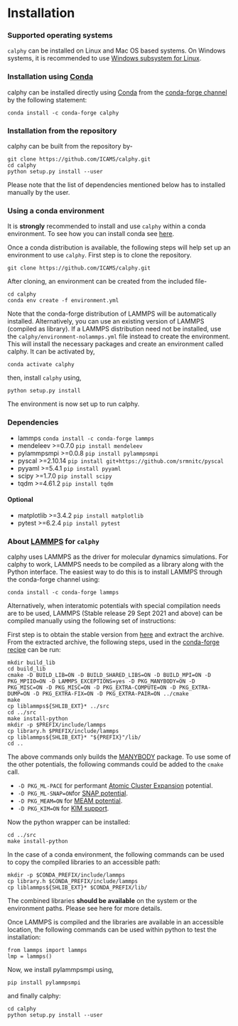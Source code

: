 
# Installation

### Supported operating systems

`calphy` can be installed on Linux and Mac OS based systems. On Windows systems, it is recommended to use  [Windows subsystem for Linux](https://docs.microsoft.com/en-us/windows/wsl/install).

### Installation using [Conda](https://anaconda.org/)

calphy can be installed directly using [Conda](https://docs.conda.io/en/latest/) from the [conda-forge channel](https://conda-forge.org/) by the following statement:

```
conda install -c conda-forge calphy
```

### Installation from the repository

calphy can be built from the repository by-

```
git clone https://github.com/ICAMS/calphy.git
cd calphy
python setup.py install --user
```

Please note that the list of dependencies mentioned below has to installed manually by the user.

### Using a conda environment

It is **strongly** recommended to install and use `calphy` within a conda environment. To see how you can install conda see [here](https://docs.conda.io/projects/conda/en/latest/user-guide/install/).

Once a conda distribution is available, the following steps will help set up an environment to use `calphy`. First step is to clone the repository.

```
git clone https://github.com/ICAMS/calphy.git
```

After cloning, an environment can be created from the included file-

```
cd calphy
conda env create -f environment.yml
```

Note that the conda-forge distribution of LAMMPS will be automatically installed. Alternatively, you can use an existing version of LAMMPS (compiled as library). If a LAMMPS distribution need not be installed, use the  `calphy/environment-nolammps.yml` file instead to create the environment.
This will install the necessary packages and create an environment called calphy. It can be activated by,

```
conda activate calphy
```

then, install `calphy` using,

```
python setup.py install
```
The environment is now set up to run calphy.

### Dependencies

- lammps                            `conda install -c conda-forge lammps`
- mendeleev           >=0.7.0       `pip install mendeleev`
- pylammpsmpi         >=0.0.8       `pip install pylammpsmpi`
- pyscal              >=2.10.14     `pip install git+https://github.com/srmnitc/pyscal`
- pyyaml              >=5.4.1       `pip install pyyaml`
- scipy               >=1.7.0       `pip install scipy`
- tqdm                >=4.61.2      `pip install tqdm`

#### Optional

- matplotlib          >=3.4.2       `pip install matplotlib`
- pytest              >=6.2.4       `pip install pytest`

### About [LAMMPS](https://www.lammps.org/) for `calphy`

calphy uses LAMMPS as the driver for molecular dynamics simulations. For calphy to work, LAMMPS needs to be compiled as a library along with the Python interface. The easiest way to do this is to install LAMMPS through the conda-forge channel using:

```
conda install -c conda-forge lammps
```

Alternatively, when interatomic potentials with special compilation needs are to be used, LAMMPS (Stable release 29 Sept 2021 and above) can be compiled manually using the following set of instructions:

First step is to obtain the stable version from [here](https://github.com/lammps/lammps/archive/refs/tags/stable_29Sep2021.tar.gz) and extract the archive. From the extracted archive, the following steps, used in the [conda-forge recipe](https://github.com/conda-forge/lammps-feedstock/blob/master/recipe/build.sh) can be run:

```
mkdir build_lib
cd build_lib
cmake -D BUILD_LIB=ON -D BUILD_SHARED_LIBS=ON -D BUILD_MPI=ON -D PKG_MPIIO=ON -D LAMMPS_EXCEPTIONS=yes -D PKG_MANYBODY=ON -D PKG_MISC=ON -D PKG_MISC=ON -D PKG_EXTRA-COMPUTE=ON -D PKG_EXTRA-DUMP=ON -D PKG_EXTRA-FIX=ON -D PKG_EXTRA-PAIR=ON ../cmake
make
cp liblammps${SHLIB_EXT}* ../src 
cd ../src
make install-python 
mkdir -p $PREFIX/include/lammps
cp library.h $PREFIX/include/lammps
cp liblammps${SHLIB_EXT}* "${PREFIX}"/lib/
cd ..
```

The above commands only builds the [MANYBODY](https://docs.lammps.org/Packages_details.html#pkg-manybody) package. To use some of the other potentials, the following commands could be added to the `cmake` call.

- `-D PKG_ML-PACE` for performant [Atomic Cluster Expansion](https://docs.lammps.org/Packages_details.html#pkg-ml-pace) potential.
- `-D PKG_ML-SNAP=ON`for [SNAP potential](https://docs.lammps.org/Packages_details.html#pkg-ml-snap).
- `-D PKG_MEAM=ON` for [MEAM potential](https://docs.lammps.org/Packages_details.html#meam-package).
- `-D PKG_KIM=ON` for [KIM support](https://docs.lammps.org/Packages_details.html#pkg-kim).

Now the python wrapper can be installed:

```
cd ../src
make install-python
```
In the case of a conda environment, the following commands can be used to copy the compiled libraries to an accessible path:

```
mkdir -p $CONDA_PREFIX/include/lammps
cp library.h $CONDA_PREFIX/include/lammps
cp liblammps${SHLIB_EXT}* $CONDA_PREFIX/lib/
```

The combined libraries **should be available** on the system or the environment paths. Please see here for more details.

Once LAMMPS is compiled and the libraries are available in an accessible location, the following commands can be used within python to test the installation:

```
from lammps import lammps
lmp = lammps()
```
Now, we install pylammpsmpi using,

```
pip install pylammpsmpi
```
and finally calphy:

```
cd calphy
python setup.py install --user
```









